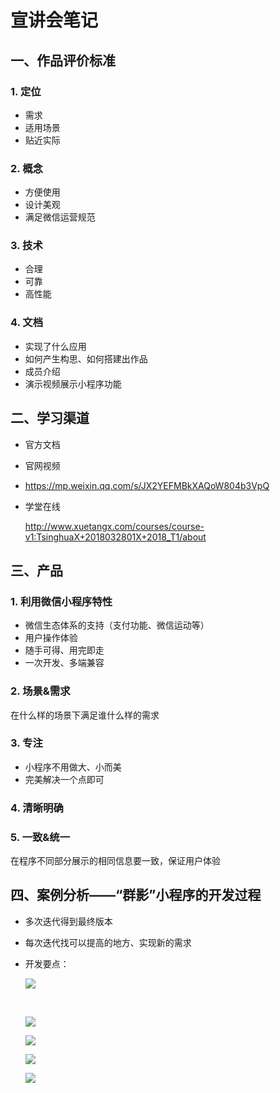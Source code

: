 # 宣讲会笔记

## 一、作品评价标准

### 1. 定位

- 需求
- 适用场景
- 贴近实际

### 2. 概念

- 方便使用
- 设计美观
- 满足微信运营规范

### 3. 技术

- 合理
- 可靠
- 高性能

### 4. 文档

- 实现了什么应用
- 如何产生构思、如何搭建出作品
- 成员介绍
- 演示视频展示小程序功能
## 二、学习渠道
- 官方文档

- 官网视频

- https://mp.weixin.qq.com/s/JX2YEFMBkXAQoW804b3VpQ

- 学堂在线

  http://www.xuetangx.com/courses/course-v1:TsinghuaX+2018032801X+2018_T1/about
## 三、产品
### 1. 利用微信小程序特性
- 微信生态体系的支持（支付功能、微信运动等）
- 用户操作体验
- 随手可得、用完即走
- 一次开发、多端兼容
### 2. 场景&需求
在什么样的场景下满足谁什么样的需求
### 3. 专注
- 小程序不用做大、小而美
- 完美解决一个点即可
### 4. 清晰明确
### 5. 一致&统一
在程序不同部分展示的相同信息要一致，保证用户体验
## 四、案例分析——“群影”小程序的开发过程
- 多次迭代得到最终版本

- 每次迭代找可以提高的地方、实现新的需求

- 开发要点：

  ![](https://github.com/Skysheepwang/-todo/raw/master/Images/xuanjiang1.jpg)

  ​

  ![](https://github.com/Skysheepwang/-todo/raw/master/Images/xuanjiang2.jpg)

  ![](https://github.com/Skysheepwang/-todo/raw/master/Images/xuanjiang3.jpg)

  ![](https://github.com/Skysheepwang/-todo/raw/master/Images/xuanjiang4.jpg)

  ![](https://github.com/Skysheepwang/-todo/raw/master/Images/xuanjiang5.jpg)






